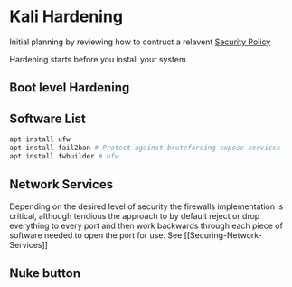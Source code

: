 # Kali Hardening

Initial planning by reviewing how to contruct a relavent [Security Policy](Security-Policies.md)

Hardening starts before you install your system

## Boot level Hardening

## Software List

```bash
apt install ufw
apt install fail2ban # Protect against bruteforcing expose services
apt install fwbuilder # ufw  
```

## Network Services

Depending on the desired level of security the firewalls implementation is critical, although tendious the approach to by default reject or drop everything to every port and then work backwards through each piece of software needed to open the port for use. See [[Securing-Network-Services]]


## Nuke button